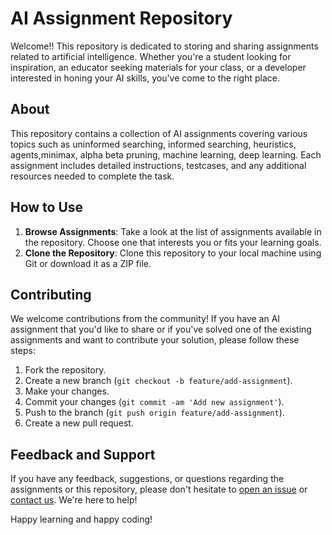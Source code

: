 # AI Assignment Repository

Welcome!! This repository is dedicated to storing and sharing assignments related to artificial intelligence. Whether you're a student looking for inspiration, an educator seeking materials for your class, or a developer interested in honing your AI skills, you've come to the right place.

## About

This repository contains a collection of AI assignments covering various topics such as uninformed searching, informed searching, heuristics, agents,minimax, alpha beta pruning, machine learning, deep learning. Each assignment includes detailed instructions, testcases, and any additional resources needed to complete the task.

## How to Use

1. **Browse Assignments**: Take a look at the list of assignments available in the repository. Choose one that interests you or fits your learning goals.
2. **Clone the Repository**: Clone this repository to your local machine using Git or download it as a ZIP file.

## Contributing

We welcome contributions from the community! If you have an AI assignment that you'd like to share or if you've solved one of the existing assignments and want to contribute your solution, please follow these steps:

1. Fork the repository.
2. Create a new branch (`git checkout -b feature/add-assignment`).
3. Make your changes.
4. Commit your changes (`git commit -am 'Add new assignment'`).
5. Push to the branch (`git push origin feature/add-assignment`).
6. Create a new pull request.

## Feedback and Support

If you have any feedback, suggestions, or questions regarding the assignments or this repository, please don't hesitate to [open an issue](https://github.com/shecoderfinally/AI/issues) or [contact us](mailto:ianasdiv1adkar@gmail.com). We're here to help!

Happy learning and happy coding!

